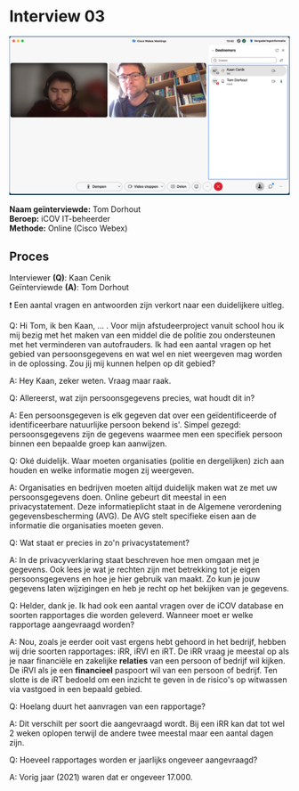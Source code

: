 # Interview 03

![](../../.gitbook/assets/gesprek-Tom-01.png)

**Naam geïnterviewde:** Tom Dorhout \
**Beroep:** iCOV IT-beheerder \
**Methode:** Online (Cisco Webex)

## Proces

Interviewer **(Q)**: Kaan Cenik \
Geïnterviewde **(A)**: Tom Dorhout

❗ Een aantal vragen en antwoorden zijn verkort naar een duidelijkere uitleg.

Q: Hi Tom, ik ben Kaan, ... . Voor mijn afstudeerproject vanuit school hou ik mij bezig met het maken van een middel die de politie zou ondersteunen met het verminderen van autofrauders. Ik had een aantal vragen op het gebied van persoonsgegevens en wat wel en niet weergeven mag worden in de oplossing. Zou jij mij kunnen helpen op dit gebied?

A: Hey Kaan, zeker weten. Vraag maar raak.

Q: Allereerst, wat zijn persoonsgegevens precies, wat houdt dit in?

A: Een persoonsgegeven is elk gegeven dat over een geïdentificeerde of identificeerbare natuurlijke persoon bekend is'. Simpel gezegd: persoonsgegevens zijn de gegevens waarmee men een specifiek persoon binnen een bepaalde groep kan aanwijzen.

Q: Oké duidelijk. Waar moeten organisaties (politie en dergelijken) zich aan houden en welke informatie mogen zij weergeven.

A: Organisaties en bedrijven moeten altijd duidelijk maken wat ze met uw persoonsgegevens doen. Online gebeurt dit meestal in een privacystatement. Deze informatieplicht staat in de Algemene verordening gegevensbescherming (AVG). De AVG stelt specifieke eisen aan de informatie die organisaties moeten geven.

Q: Wat staat er precies in zo'n privacystatement?

A: In de privacyverklaring staat beschreven hoe men omgaan met je gegevens. Ook lees je wat je rechten zijn met betrekking tot je eigen persoonsgegevens en hoe je hier gebruik van maakt. Zo kun je jouw gegevens laten wijzigingen en heb je recht op het bekijken van je gegevens.

Q: Helder, dank je. Ik had ook een aantal vragen over de iCOV database en soorten rapportages die worden geleverd. Wanneer moet er welke rapportage aangevraagd worden?

A: Nou, zoals je eerder ooit vast ergens hebt gehoord in het bedrijf, hebben wij drie soorten rapportages: iRR, iRVI en iRT. De iRR vraag je meestal op als je naar financiële en zakelijke **relaties** van een persoon of bedrijf wil kijken. De iRVI als je een **financieel** paspoort wil van een persoon of bedrijf. Ten slotte is de iRT bedoeld om een inzicht te geven in de risico's op witwassen via vastgoed in een bepaald gebied.

Q: Hoelang duurt het aanvragen van een rapportage?

A: Dit verschilt per soort die aangevraagd wordt. Bij een iRR kan dat tot wel 2 weken oplopen terwijl de andere twee meestal maar een aantal dagen zijn.

Q: Hoeveel rapportages worden er jaarlijks ongeveer aangevraagd?

A: Vorig jaar (2021) waren dat er ongeveer 17.000.
